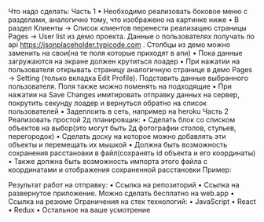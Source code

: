 Что надо сделать:
Часть 1
• Необходимо реализовать боковое меню с разделами, аналогично тому, что изображено на картинке ниже
• В раздел Клиенты -> Список клиентов перенести реализацию страницы Pages -> User list из демо проекта. Данные о пользователях получать по api https://jsonplaceholder.typicode.com . Столбцы из демо можно заменить на свои(на те поля которые приходят в апи)
• Пока данные загружаются на экране должен крутиться лоадер
• При нажатии на пользователя открывать страницу аналогичную странице в демо Pages -> Setting (только вкладка Edit Profile). Подставить данные выбранного пользователя. Поля также можно поменять на подходящие
• При нажатии на Save Changes имитировать отправку данных на сервер, покрутить секунду лоадер и вернуться обратно на список пользователей
• Задеплоить в сеть, например на heroku
Часть 2
Реализовать простой 2д планировщик:
• Сделать блок со списком объектов на выбор(это могут быть 2д фотографии столов, стульев, перегородок)
• Сделать доску на которое можно добавлять эти объекты и перемещать их мышкой
• Должна быть возможность сохранения расстановки в файл(сохранять id объекта и его координаты)
• Также должна быть возможность импорта этого файла с координатами и отображения сохраненной расстановки
Пример:

Результат работ на отправку:
• Ссылка на репозиторий
• Ссылка на развернутое приложение. Можно сделать бесплатно на web.app
• Ссылка на резюме
Ограничения на стек технологий:
• JavaScript
• React
• Redux
• Остальное на ваше усмотрение 
